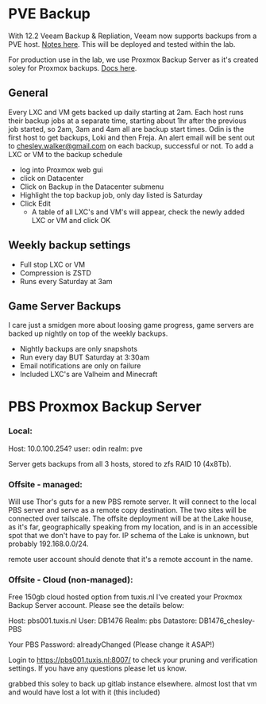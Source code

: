 # PVE Backup 

With 12.2 Veeam Backup & Repliation, Veeam now supports backups from a PVE host. [Notes here](../Veeam/Proxmox.md). This will be deployed and tested within the lab. 

For production use in the lab, we use Proxmox Backup Server as it's created soley for Proxmox backups. [Docs here](https://pbs.proxmox.com/docs/). 

## General
Every LXC and VM gets backed up daily starting at 2am. Each host runs their backup jobs at a separate time, starting about 1hr after the previous job started, so 2am, 3am and 4am all are backup start times. Odin is the first host to get backups, Loki and then Freja. An alert email will be sent out to chesley.walker@gmail.com on each backup, successful or not. 
To add a LXC or VM to the backup schedule 
- log into Proxmox web gui
- click on Datacenter
- Click on Backup in the Datacenter submenu
- Highlight the top backup job, only day listed is Saturday
- Click Edit
	- A table of all LXC's and VM's will appear, check the newly added LXC or VM and click OK

## Weekly backup settings
- Full stop LXC or VM
- Compression is ZSTD
- Runs every Saturday at 3am

## Game Server Backups
I care just a smidgen more about loosing game progress, game servers are backed up nightly on top of the weekly backups. 
- Nightly backups are only snapshots
- Run every day BUT Saturday at 3:30am
- Email notifications are only on failure
- Included LXC's are Valheim and Minecraft 

# PBS Proxmox Backup Server

### Local: 

Host: 10.0.100.254?
user: odin
realm: pve

Server gets backups from all 3 hosts, stored to zfs RAID 10 (4x8Tb). 

### Offsite - managed: 

Will use Thor's guts for a new PBS remote server. It will connect to the local PBS server and serve as a remote copy destination. The two sites will be connected over tailscale. The offsite deployment will be at the Lake house, as it's far, geographically speaking from my location, and is in an accessible spot that we don't have to pay for. IP schema of the Lake is unknown, but probably 192.168.0.0/24. 

remote user account should denote that it's a remote account in the name. 

### Offsite - Cloud (non-managed): 
Free 150gb cloud hosted option from tuxis.nl
I've created your Proxmox Backup Server account. Please see the details below:

Host: pbs001.tuxis.nl
User: DB1476
Realm: pbs
Datastore: DB1476_chesley-PBS

Your PBS Password: alreadyChanged (Please change it ASAP!)

Login to https://pbs001.tuxis.nl:8007/ to check your pruning and verification settings.
If you have any questions please let us know.

grabbed this soley to back up gitlab instance elsewhere. almost lost that vm and would have lost a lot with it (this included)
